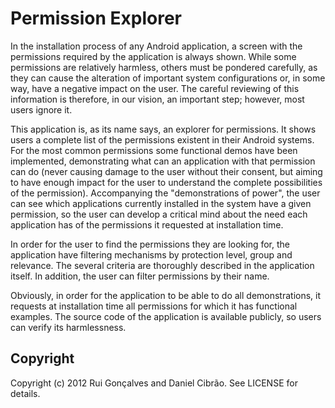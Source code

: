 # Permission Explorer

In the installation process of any Android application, a screen with the permissions required by the application is always shown. While some permissions are relatively harmless, others must be pondered carefully, as they can cause the alteration of important system configurations or, in some way, have a negative impact on the user. The careful reviewing of this information is therefore, in our vision, an important step; however, most users ignore it.

This application is, as its name says, an explorer for permissions. It shows users a complete list of the permissions existent in their Android systems. For the most common permissions some functional demos have been implemented, demonstrating what can an application with that permission can do (never causing damage to the user without their consent, but aiming to have enough impact for the user to understand the complete possibilities of the permission). Accompanying the "demonstrations of power", the user can see which applications currently installed in the system have a given permission, so the user can develop a critical mind about the need each application has of the permissions it requested at installation time.

In order for the user to find the permissions they are looking for, the application have filtering mechanisms by protection level, group and relevance. The several criteria are thoroughly described in the application itself. In addition, the user can filter permissions by their name.

Obviously, in order for the application to be able to do all demonstrations, it requests at installation time all permissions for which it has functional examples. The source code of the application is available publicly, so users can verify its harmlessness.

## Copyright

Copyright (c) 2012 Rui Gonçalves and Daniel Cibrão. See LICENSE for details.
